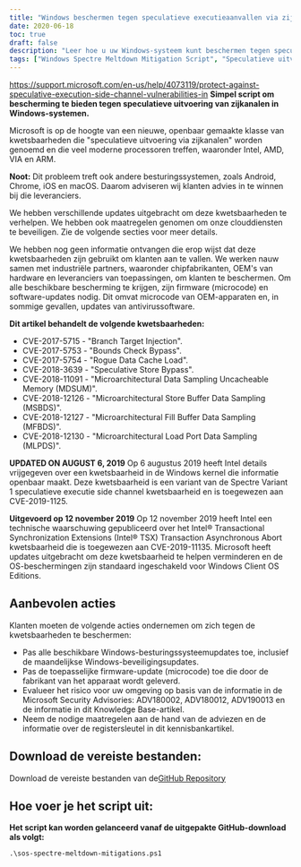 ```yaml
---
title: "Windows beschermen tegen speculatieve executieaanvallen via zijkanalen"
date: 2020-06-18
toc: true
draft: false
description: "Leer hoe u uw Windows-systeem kunt beschermen tegen speculatieve zijkanaalaanvallen met het mitigatiescript en de firmware-updates van Microsoft."
tags: ["Windows Spectre Meltdown Mitigation Script", "Speculatieve uitvoering Zijkanaalaanvallen", "Microsoft", "Intel", "AMD", "VIA", "ARM", "Android", "Chroom", "iOS", "macOS", "Tak Doel Injectie", "Bounds Check Bypass", "Rogue Data Cache Load", "Speculatieve opslagomleiding", "Microarchitecturale gegevensbemonstering", "CVE's", "Firmware-updates", "GitHub archief", "PowerShell"]
---
```

 https://support.microsoft.com/en-us/help/4073119/protect-against-speculative-execution-side-channel-vulnerabilities-in
**Simpel script om bescherming te bieden tegen speculatieve uitvoering van zijkanalen in Windows-systemen.**

Microsoft is op de hoogte van een nieuwe, openbaar gemaakte klasse van kwetsbaarheden die "speculatieve uitvoering via zijkanalen" worden genoemd en die veel moderne processoren treffen, waaronder Intel, AMD, VIA en ARM.

**Noot:** Dit probleem treft ook andere besturingssystemen, zoals Android, Chrome, iOS en macOS. Daarom adviseren wij klanten advies in te winnen bij die leveranciers.

We hebben verschillende updates uitgebracht om deze kwetsbaarheden te verhelpen. We hebben ook maatregelen genomen om onze clouddiensten te beveiligen. Zie de volgende secties voor meer details.

We hebben nog geen informatie ontvangen die erop wijst dat deze kwetsbaarheden zijn gebruikt om klanten aan te vallen. We werken nauw samen met industriële partners, waaronder chipfabrikanten, OEM's van hardware en leveranciers van toepassingen, om klanten te beschermen. Om alle beschikbare bescherming te krijgen, zijn firmware (microcode) en software-updates nodig. Dit omvat microcode van OEM-apparaten en, in sommige gevallen, updates van antivirussoftware.

**Dit artikel behandelt de volgende kwetsbaarheden:**
- CVE-2017-5715 - "Branch Target Injection".
- CVE-2017-5753 - "Bounds Check Bypass".
- CVE-2017-5754 - "Rogue Data Cache Load".
- CVE-2018-3639 - "Speculative Store Bypass".
- CVE-2018-11091 - "Microarchitectural Data Sampling Uncacheable Memory (MDSUM)".
- CVE-2018-12126 - "Microarchitectural Store Buffer Data Sampling (MSBDS)".
- CVE-2018-12127 - "Microarchitectural Fill Buffer Data Sampling (MFBDS)".
- CVE-2018-12130 - "Microarchitectural Load Port Data Sampling (MLPDS)".

**UPDATED ON AUGUST 6, 2019** Op 6 augustus 2019 heeft Intel details vrijgegeven over een kwetsbaarheid in de Windows kernel die informatie openbaar maakt. Deze kwetsbaarheid is een variant van de Spectre Variant 1 speculatieve executie side channel kwetsbaarheid en is toegewezen aan CVE-2019-1125.

**Uitgevoerd op 12 november 2019** Op 12 november 2019 heeft Intel een technische waarschuwing gepubliceerd over het Intel® Transactional Synchronization Extensions (Intel® TSX) Transaction Asynchronous Abort kwetsbaarheid die is toegewezen aan CVE-2019-11135. Microsoft heeft updates uitgebracht om deze kwetsbaarheid te helpen verminderen en de OS-beschermingen zijn standaard ingeschakeld voor Windows Client OS Editions.

## Aanbevolen acties
Klanten moeten de volgende acties ondernemen om zich tegen de kwetsbaarheden te beschermen:

- Pas alle beschikbare Windows-besturingssysteemupdates toe, inclusief de maandelijkse Windows-beveiligingsupdates.
- Pas de toepasselijke firmware-update (microcode) toe die door de fabrikant van het apparaat wordt geleverd.
- Evalueer het risico voor uw omgeving op basis van de informatie in de Microsoft Security Advisories: ADV180002, ADV180012, ADV190013 en de informatie in dit Knowledge Base-artikel.
- Neem de nodige maatregelen aan de hand van de adviezen en de informatie over de registersleutel in dit kennisbankartikel.

## Download de vereiste bestanden:

Download de vereiste bestanden van de[GitHub Repository](https://github.com/simeononsecurity/Windows-Spectre-Meltdown-Mitigation-Script)

## Hoe voer je het script uit:

**Het script kan worden gelanceerd vanaf de uitgepakte GitHub-download als volgt:**
```
.\sos-spectre-meltdown-mitigations.ps1
```
